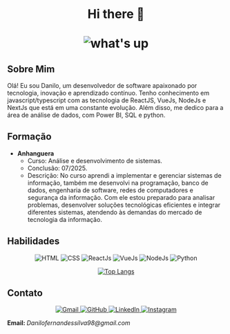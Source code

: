 <h1 align="center">Hi there 👋 </br></br>
    <img src="https://i.giphy.com/media/v1.Y2lkPTc5MGI3NjExZXZuOHRzeXNlZTA0Z2lrYXQ4cDZ5cnR5eGs2cHI3Z2N1bmU4ZmJycCZlcD12MV9pbnRlcm5hbF9naWZfYnlfaWQmY3Q9Zw/xT9IgG50Fb7Mi0prBC/giphy.gif" alt="what's up"/>
</h1>



<h2>Sobre Mim</h2>

<p>Olá! Eu sou Danilo, um desenvolvedor de software apaixonado por tecnologia, inovação e aprendizado contínuo. Tenho conhecimento em javascript/typescript com as tecnologia de ReactJS, VueJs, NodeJs e NextJs que está em uma constante evolução. Além disso, me dedico para a área de análise de dados, com Power BI, SQL e python.</p>

<h2>Formação</h2>

<ul>
  <li>
    <strong>Anhanguera</strong>
    <ul>
      <li>Curso: Análise e desenvolvimento de sistemas.</li>
      <li>Conclusão: 07/2025.</li>
      <li>Descrição: No curso aprendi a implementar e gerenciar sistemas de informação, também me desenvolvi na programação, banco de dados, engenharia de software, redes de computadores e segurança da informação. Com ele estou preparado para analisar problemas, desenvolver soluções tecnológicas eficientes e integrar diferentes sistemas, atendendo às demandas do mercado de tecnologia da informação.</li>
    </ul>
  </li>
</ul>

<h2>Habilidades</h2>

<p align="center">
  <img src="https://img.icons8.com/?size=100&id=20909&format=png&color=000000" alt="HTML" />
  <img src="https://img.icons8.com/?size=100&id=7gdY5qNXaKC0&format=png&color=000000" alt="CSS" />
  <img src="https://img.icons8.com/?size=100&id=wPohyHO_qO1a&format=png&color=000000" alt="ReactJs" />
  <img src="https://img.icons8.com/?size=100&id=rY6agKizO9eb&format=png&color=000000" alt="VueJs" />
  <img src="https://img.icons8.com/?size=100&id=hsPbhkOH4FMe&format=png&color=000000" alt="NodeJs" />
  <img src="https://img.icons8.com/?size=100&id=13441&format=png&color=000000" alt="Python" />
</p>

<p align="center">
  <a href="https://github.com/Danilofersilvaa">
    <img src="https://github-readme-stats.vercel.app/api/top-langs/?username=Danilofersilvaa&layout=compact&theme=gruvbox" alt="Top Langs" />
  </a>
</p>

<h2>Contato</h2>

<p align="center">
  <a href="mailto:danilofernandessilva98@gmail.com">
    <img src="https://img.shields.io/badge/Gmail-D14836?style=for-the-badge&logo=gmail&logoColor=white" alt="Gmail" />
  </a>
  <a href="https://github.com/Danilofersilvaa">
    <img src="https://img.shields.io/badge/GitHub-100000?style=for-the-badge&logo=github&logoColor=white" alt="GitHub" />
  </a>
  <a href="https://www.linkedin.com/in/danilo-fernandes-silva-481689254/">
    <img src="https://img.shields.io/badge/LinkedIn-0077B5?style=for-the-badge&logo=linkedin&logoColor=white" alt="LinkedIn" />
  </a>
  <a href="https://www.instagram.com/danilofersilvaa/">
    <img src="https://img.shields.io/badge/Instagram-E4405F?style=for-the-badge&logo=instagram&logoColor=white" alt="Instagram" />
  </a>
</p>

<p><strong>Email: </strong><i>Danilofernandessilva98@gmail.com</i> </p>
